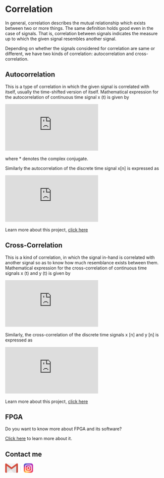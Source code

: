 # Correlation
In general, correlation describes the mutual relationship which exists between two or more things. The same definition holds good even in the case of signals. That is, correlation between signals indicates the measure up to which the given signal resembles another signal. 

Depending on whether the signals considered for correlation are same or different, we have two kinds of correlation: autocorrelation and cross-correlation.

## Autocorrelation
This is a type of correlation in which the given signal is correlated with itself, usually the time-shifted version of itself. Mathematical expression for the autocorrelation of continuous time signal x (t) is given by

![](https://latex.codecogs.com/gif.latex?Rxx%28%5Ctau%20%29%20%3D%20%5Cint_%7B-%5Cinfty%20%7D%5E%7B%5Cinfty%20%7D%20x%28t%29x%5E*%28t%20-%20%5Ctau%20%29dt)

where * denotes the complex conjugate.

Similarly the autocorrelation of the discrete time signal x[n] is expressed as

![](https://latex.codecogs.com/gif.latex?Rxx%5Bm%5D%20%3D%20%5Csum_%7Bn%3D-%5Cinfty%7D%5E%7B%5Cinfty%7Dx%5Bn%5Dx%5E*%5Bn-m%5D)

Learn more about this project, [click here](https://github.com/Jefferson-Lopes/Correlator/tree/master/Autocorrelation)

## Cross-Correlation
This is a kind of correlation, in which the signal in-hand is correlated with another signal so as to know how much resemblance exists between them. Mathematical expression for the cross-correlation of continuous time signals x (t) and y (t) is given by

![](https://latex.codecogs.com/gif.latex?Rxy%28%5Ctau%29%3D%5Cint_%7B-%5Cinfty%7D%5E%7B%5Cinfty%7Dx%28t%29y%5E*%28t-%5Ctau%29dt)

Similarly, the cross-correlation of the discrete time signals x [n] and y [n] is expressed as

![](https://latex.codecogs.com/gif.latex?Rxy%5Bm%5D%20%3D%20%5Csum_%7Bn%3D-%5Cinfty%7D%5E%7B%5Cinfty%7Dx%5Bn%5Dy%5E*%5Bn-m%5D)

Learn more about this project, [click here](https://github.com/Jefferson-Lopes/Correlator/tree/master/Cross_correlation)

## FPGA

Do you want to know more about FPGA and its software?

[Click here](https://github.com/Jefferson-Lopes/FPGA) to learn more about it.

## Contact me
[![](Output_files/gmail.png)](mailto:jefferson.lopes@ee.ufcg.edu.br?subject=[GitHub]%20FPGA%20-%20correlation) ![](Output_files/separador.png) [![](Output_files/insta.png)](https://instagram.com/jeff.777.lopes?igshid=1i5gr7ch0bvkd)
